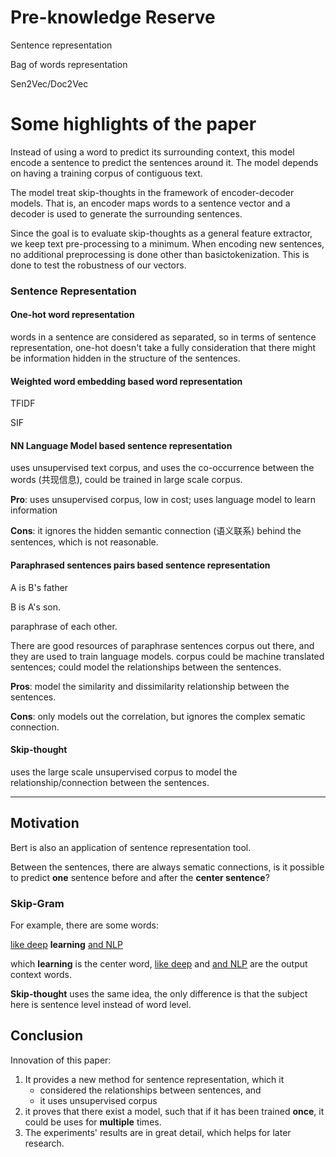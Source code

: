 # Pre-knowledge Reserve

Sentence representation

Bag of words representation

Sen2Vec/Doc2Vec

# Some highlights of the paper

Instead of using a word to predict its surrounding context, this model encode a sentence to predict the sentences around it. The model depends on having a training corpus of contiguous text.  

The model treat skip-thoughts in the framework of encoder-decoder models. That is, an encoder maps words to a sentence vector and a decoder is used to generate the surrounding sentences.  

Since the goal is to evaluate skip-thoughts as a general feature extractor, we keep text pre-processing to a minimum.   When encoding new sentences, no additional preprocessing is done other than basictokenization. This is done to test the robustness of our vectors. 

### Sentence Representation

#### One-hot word representation

words in a sentence are considered as separated, so in terms of sentence representation, one-hot doesn't take a fully consideration that there might be information hidden in the structure of the sentences.

#### Weighted word embedding based word representation

TFIDF

SIF 

#### NN Language Model based sentence representation

uses unsupervised text corpus, and uses the co-occurrence between the words (共现信息), could be trained in large scale corpus. 

**Pro**: uses unsupervised corpus, low in cost; uses language model to learn information

**Cons**: it ignores the hidden semantic connection (语义联系) behind the sentences, which is not reasonable.

#### Paraphrased sentences pairs based sentence representation

A is B's father

B is A's son.

paraphrase of each other.

There are good resources of paraphrase sentences corpus out there, and they are used to train language models. corpus could be machine translated sentences; could model the relationships between the sentences.

**Pros**: model the similarity and dissimilarity relationship between the sentences.

**Cons**: only models out the correlation, but ignores the complex sematic connection. 

#### Skip-thought

uses the large scale unsupervised corpus to model the relationship/connection between the sentences. 

---

## Motivation

Bert is also an application of sentence representation tool.

Between the sentences, there are always sematic connections, is it possible to predict **one** sentence before and after the **center sentence**? 

### Skip-Gram

For example, there are some words:

<u>like deep</u> **learning** <u>and NLP</u>

which **learning** is the center word, <u>like deep</u>  and <u>and NLP</u> are the output context words. 

**Skip-thought** uses the same idea, the only difference is that the subject here is sentence level instead of word level.

## Conclusion 

Innovation of this paper:

1. It provides a new method for sentence representation, which it
   - considered the relationships between sentences, and 
   - it uses unsupervised corpus
2. it proves that there exist a model, such that if it has been trained **once**, it could be uses for **multiple** times.
3. The experiments' results are in great detail, which helps for later research.